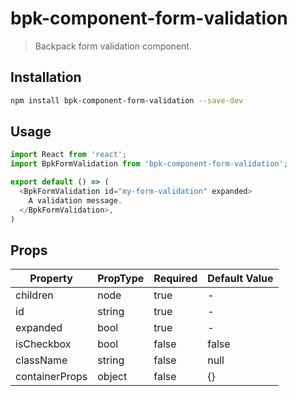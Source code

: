 # bpk-component-form-validation

> Backpack form validation component.

## Installation

```sh
npm install bpk-component-form-validation --save-dev
```

## Usage

```js
import React from 'react';
import BpkFormValidation from 'bpk-component-form-validation';

export default () => (
  <BpkFormValidation id="my-form-validation" expanded>
    A validation message.
  </BpkFormValidation>,
)
```

## Props

| Property       | PropType | Required | Default Value |
| -------------- | -------- | -------- | ------------- |
| children       | node     | true     | -             |
| id             | string   | true     | -             |
| expanded       | bool     | true     | -             |
| isCheckbox     | bool     | false    | false         |
| className      | string   | false    | null          |
| containerProps | object   | false    | {}            |
